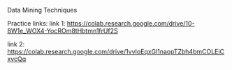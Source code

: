 Data Mining Techniques

Practice links:
link 1: https://colab.research.google.com/drive/10-8W1e_WOX4-YocROm8tHbtmn1frUf2S

link 2: https://colab.research.google.com/drive/1vvIoEqxGl1naopTZbh4bmCOLEiCxvcQq
